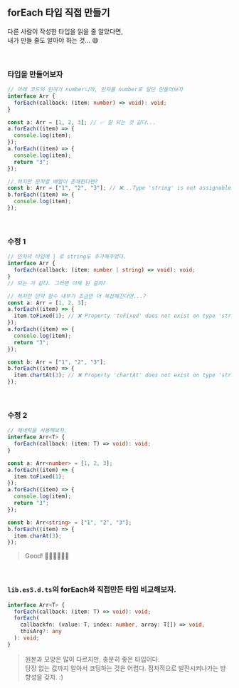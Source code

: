 ## forEach 타입 직접 만들기

다른 사람이 작성한 타입을 읽을 줄 알았다면,<br />
내가 만들 줄도 알아야 하는 것... 😄

<br />

### 타입을 만들어보자

```ts
// 아래 코드의 인자가 number니까, 인자를 number로 일단 만들어보자
interface Arr {
  forEach(callback: (item: number) => void): void;
}

const a: Arr = [1, 2, 3]; // ✅ 잘 되는 것 같다... 
a.forEach((item) => {
  console.log(item);
});
a.forEach((item) => {
  console.log(item);
  return "3";
});

// 하지만 문자열 배열이 존재한다면?
const b: Arr = ["1", "2", "3"]; // ❌...Type 'string' is not assignable to type 'number'.ts(2322)
b.forEach((item) => {
  console.log(item);
});
```

<br />

### 수정 1

```ts
// 인자의 타입에 | 로 string도 추가해주었다.
interface Arr {
  forEach(callback: (item: number | string) => void): void;
}
// 되는 거 같다. 그러면 이제 된 걸까?

// 하지만 만약 함수 내부가 조금만 더 복잡해진다면...?
const a: Arr = [1, 2, 3];
a.forEach((item) => {
  item.toFixed(1); // ❌ Property 'toFixed' does not exist on type 'string | number'. Property 'toFixed' does not exist on type 'string'.ts(2339)
});
a.forEach((item) => {
  console.log(item);
  return "3";
});

const b: Arr = ["1", "2", "3"];
b.forEach((item) => {
  item.chartAt(3); // ❌ Property 'chartAt' does not exist on type 'string | number'. Property 'chartAt' does not exist on type 'string'.ts(2339)
});
```

<br />

### 수정 2

```ts
// 제네릭을 사용해보자.
interface Arr<T> {
  forEach(callback: (item: T) => void): void;
}

const a: Arr<number> = [1, 2, 3];
a.forEach((item) => {
  item.toFixed(1);
});
a.forEach((item) => {
  console.log(item);
  return "3";
});

const b: Arr<string> = ["1", "2", "3"];
b.forEach((item) => {
  item.charAt(3);
});
```

> Good! 👏🏻👏🏻👏🏻

<br />

### `lib.es5.d.ts`의 forEach와 직접만든 타입 비교해보자.

```ts
interface Arr<T> {
  forEach(callback: (item: T) => void): void;
  forEach(
    callbackfn: (value: T, index: number, array: T[]) => void,
    thisArg?: any
  ): void;
}
```

> 원본과 모양은 많이 다르지만, 충분히 좋은 타입이다.<br />
> 당장 없는 값까지 알아서 코딩하는 것은 어렵다. 점차적으로 발전시켜나가는 방향성을 갖자. :)
